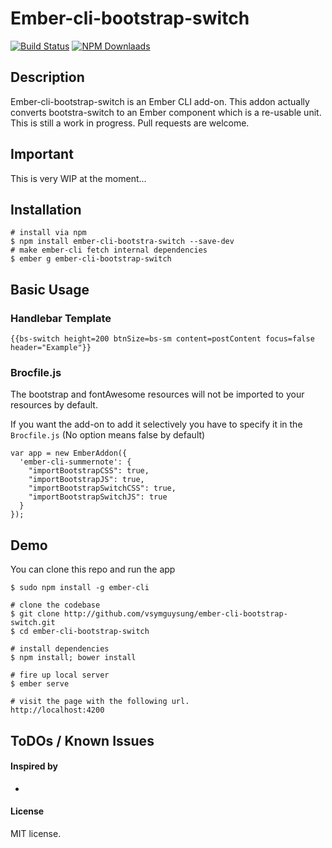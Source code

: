 # Ember-cli-bootstrap-switch

[![Build Status](https://travis-ci.org/vsymguysung/ember-cli-bootstrap-switch.svg)](http://travis-ci.org/vsymguysung/ember-cli-bootstrap-switch)
[![NPM Downlaads](https://img.shields.io/npm/dm/ember-cli-bootstrap-switch.svg)](https://www.npmjs.org/package/ember-cli-bootstrap-switch)

## Description
Ember-cli-bootstrap-switch is an Ember CLI add-on. This addon actually converts bootstra-switch to an Ember component which is
a re-usable unit. This is still a work in progress. Pull requests are welcome.


## Important

This is very WIP at the moment...


## Installation
```
# install via npm
$ npm install ember-cli-bootstra-switch --save-dev
# make ember-cli fetch internal dependencies
$ ember g ember-cli-bootstrap-switch
```

## Basic Usage

### Handlebar Template
```
{{bs-switch height=200 btnSize=bs-sm content=postContent focus=false header="Example"}}
```

### Brocfile.js ###
The bootstrap and fontAwesome resources will not be imported to your resources by default. 

If you want the add-on to add it selectively you have to specify it in the `Brocfile.js`
(No option means false by default)

```
var app = new EmberAddon({
  'ember-cli-summernote': {
    "importBootstrapCSS": true,
    "importBootstrapJS": true,
    "importBootstrapSwitchCSS": true,
    "importBootstrapSwitchJS": true
  }
});
```

## Demo
You can clone this repo and run the app 

```
$ sudo npm install -g ember-cli

# clone the codebase
$ git clone http://github.com/vsymguysung/ember-cli-bootstrap-switch.git
$ cd ember-cli-bootstrap-switch

# install dependencies
$ npm install; bower install

# fire up local server
$ ember serve

# visit the page with the following url.
http://localhost:4200
```
## ToDOs / Known Issues





#### Inspired by

* 

#### License
MIT license.
